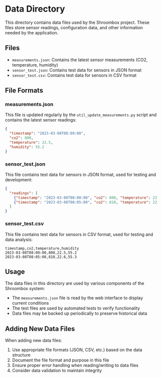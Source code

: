 # Data Directory

This directory contains data files used by the Shroombox project. These files store sensor readings, configuration data, and other information needed by the application.

## Files

- `measurements.json`: Contains the latest sensor measurements (CO2, temperature, humidity)
- `sensor_test.json`: Contains test data for sensors in JSON format
- `sensor_test.csv`: Contains test data for sensors in CSV format

## File Formats

### measurements.json
This file is updated regularly by the `util_update_measurements.py` script and contains the latest sensor readings:

```json
{
  "timestamp": "2023-03-08T08:09:00",
  "co2": 800,
  "temperature": 22.5,
  "humidity": 55.2
}
```

### sensor_test.json
This file contains test data for sensors in JSON format, used for testing and development:

```json
{
  "readings": [
    {"timestamp": "2023-03-08T08:00:00", "co2": 800, "temperature": 22.5, "humidity": 55.2},
    {"timestamp": "2023-03-08T08:05:00", "co2": 810, "temperature": 22.6, "humidity": 55.3}
  ]
}
```

### sensor_test.csv
This file contains test data for sensors in CSV format, used for testing and data analysis:

```csv
timestamp,co2,temperature,humidity
2023-03-08T08:00:00,800,22.5,55.2
2023-03-08T08:05:00,810,22.6,55.3
```

## Usage

The data files in this directory are used by various components of the Shroombox system:

- The `measurements.json` file is read by the web interface to display current conditions
- The test files are used by automated tests to verify functionality
- Data files may be backed up periodically to preserve historical data

## Adding New Data Files

When adding new data files:
1. Use appropriate file formats (JSON, CSV, etc.) based on the data structure
2. Document the file format and purpose in this file
3. Ensure proper error handling when reading/writing to data files
4. Consider data validation to maintain integrity 